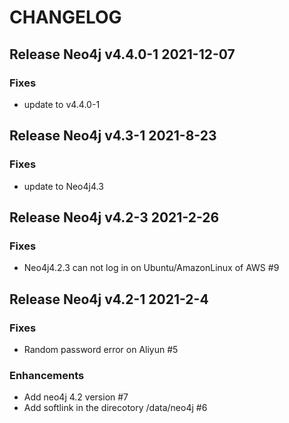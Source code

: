 # CHANGELOG

## Release Neo4j v4.4.0-1  2021-12-07
### Fixes
- update to v4.4.0-1 

## Release Neo4j v4.3-1  2021-8-23
### Fixes
- update to Neo4j4.3 

## Release Neo4j v4.2-3  2021-2-26
### Fixes
- Neo4j4.2.3 can not log in on Ubuntu/AmazonLinux of AWS #9

## Release Neo4j v4.2-1  2021-2-4

### Fixes
- Random password error on Aliyun #5

### Enhancements
- Add neo4j 4.2 version #7
- Add softlink in the direcotory /data/neo4j #6



